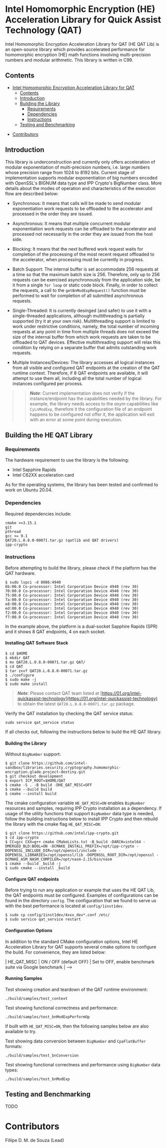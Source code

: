 # Intel Homomorphic Encryption (HE) Acceleration Library for Quick Assist Technology (QAT)
Intel Homomorphic Encryption Acceleration Library for QAT (HE QAT Lib) is an open-source library which provides accelerated performance for homomorphic encryption (HE) math functions involving multi-precision numbers and modular arithmetic. This library is written in C99. 

## Contents
- [Intel Homomorphic Encryption Acceleration Library for QAT](#intel-homomorphic-encryption-library-for-qat)
  - [Contents](#contents)
  - [Introduction](#introduction)
  - [Building the Library](#building-the-library)
    - [Requirements](#requirements)
    - [Dependencies](#dependencies)
    - [Instructions](#instructions)
  - [Testing and Benchmarking](#testing-and-benchmarking)
<!-- - [Standardization](#standardization) -->
- [Contributors](#contributors)

## Introduction

This library is underconstruction and currently only offers acceleration of modular exponentiation of multi-precision numbers, i.e. large numbers whose precision range from 1024 to 8192 bits. Current stage of implementation supports modular exponentiation of big numbers encoded with OpenSSL's BIGNUM data type and IPP Crypto's BigNumber class. More details about the modes of operation and characteristics of the execution flow are described below:

 - Synchronous: It means that calls will be made to send modular exponentiation work requests to be offloaded to the accelerator and processed in the order they are issued.
 
 - Asynchronous: It means that multiple concurrent modular exponentiation work requests can be offloaded to the accelerator and processed not necessarily in the order they are issued from the host side.

 - Blocking: It means that the next buffered work request waits for completion of the processing of the most recent request offloaded to the accelerator, when processing must be currently in progress.

 - Batch Support: The internal buffer is set accommodate 256 requests at a time so that the maximum batch size is 256. Therefore, only up to 256 requests can be exercised asynchronously from the application side, be it from a single `for loop` or static code block. Finally, in order to collect the requests, a call to the `getBnModExpRequest()` function must be performed to wait for completion of all submitted asynchronous requests. 

 - Single-Threaded: It is currently desinged (and safer) to use it with a single-threaded applications, although multithreading is partially supported (try it at your own risk). Multithreading support is limited to work under restrictive conditions, namely, the total number of incoming requests at any point in time from multiple threads does not exceed the size of the internal buffer from which work requests are taken to be offloaded to QAT devices. Effective multithreading support will relax this condition by relying on a separate buffer that admits outstanding work requests. 
<!-- can only be supported so long as the internal buffer can fill all the requests submitted by multiple threads, otherwise it will hang (this feature will become reliable in later versions).-->

 - Multiple Instances/Devices: The library accesses all logical instances from all visible and configured QAT endpoints at the creation of the QAT runtime context. Therefore, if 8 QAT endpoints are available, it will attempt to use them all, including all the total number of logical instances configured per process. 

>> _**Note**_: Current implementation does not verify if the instance/endpoint has the capabilities needed by the library. For example, the library needs access to the _asym_ capabilities like `CyLnModExp`, therefore it the configuration file of an endpoint happens to be configured not offer it, the application will exit with an error at some point during execution.

## Building the HE QAT Library

### Requirements
The hardware requirement to use the library is the following:
 - Intel Sapphire Rapids
 - Intel C62XX acceleration card

As for the operating systems, the library has been tested and confirmed to work on Ubuntu 20.04.

### Dependencies

Required dependencies include:

```
cmake >=3.15.1
git
pthread
gcc >= 9.1
QAT20.L.0.8.0-00071.tar.gz (qatlib and QAT drivers)
ipp-crypto
```

### Instructions

Before attempting to build the library, please check if the platform has the QAT hardware.

```
$ sudo lspci -d 8086:4940
6b:00.0 Co-processor: Intel Corporation Device 4940 (rev 30)
70:00.0 Co-processor: Intel Corporation Device 4940 (rev 30)
75:00.0 Co-processor: Intel Corporation Device 4940 (rev 30)
7a:00.0 Co-processor: Intel Corporation Device 4940 (rev 30)
e8:00.0 Co-processor: Intel Corporation Device 4940 (rev 30)
ed:00.0 Co-processor: Intel Corporation Device 4940 (rev 30)
f2:00.0 Co-processor: Intel Corporation Device 4940 (rev 30)
f7:00.0 Co-processor: Intel Corporation Device 4940 (rev 30)
```

In the example above, the platform is a dual-socket Sapphire Rapids (SPR) and it shows 8 QAT endpoints, 4 on each socket.

#### Installing QAT Software Stack

```
$ cd $HOME
$ mkdir QAT
$ mv QAT20.L.0.8.0-00071.tar.gz QAT/
$ cd QAT
$ tar zxvf QAT20.L.0.8.0-00071.tar.gz
$ ./configure
$ sudo make -j
$ sudo make install
```

> _**Note**_: Please contact QAT team listed at [https://01.org/intel-quickassist-technology](https://01.org/intel-quickassist-technology) to obtain the latest `QAT20.L.0.8.0-00071.tar.gz` package.

Verify the QAT installation by checking the QAT service status:


```
sudo service qat_service status
```

If all checks out, following the instructions below to build the HE QAT library.

#### Building the Library

Without `BigNumber` support:

```
$ git clone https://github.com/intel-sandbox/libraries.security.cryptography.homomorphic-encryption.glade.project-destiny.git
$ git checkout development
$ export ICP_ROOT=$HOME/QAT
$ cmake -S . -B build -DHE_QAT_MISC=OFF
$ cmake --build build
$ cmake --install build
```

The cmake configuration variable `HE_QAT_MISC=ON` enables `BigNumber` resources and samples, requiring IPP Crypto installation as a dependency. If usage of the utility functions that support `BigNumber` data type is needed, follow the building instructions below to install IPP Crypto and then rebuild the library with the cmake flag `HE_QAT_MISC=ON`:

```
$ git clone https://github.com/intel/ipp-crypto.git
$ cd ipp-crypto
$ CC=gcc CXX=g++ cmake CMakeLists.txt -B_build -DARCH=intel64 -DMERGED_BLD:BOOL=ON -DCMAKE_INSTALL_PREFIX=/opt/ipp-crypto -DOPENSSL_INCLUDE_DIR=/opt/openssl/include -DOPENSSL_LIBRARIES=/opt/openssl/lib -DOPENSSL_ROOT_DIR=/opt/openssl -DCMAKE_ASM_NASM_COMPILER=/opt/nasm-2.15/bin/nasm
$ cmake --build _build -j
$ sudo cmake --install _build
```

#### Configure QAT endpoints

Before trying to run any application or example that uses the HE QAT Lib, the QAT endpoints must be configured. Examples of configurations can be found in the directory `config`. The configuration that we found to serve us with the best performance is located at `config/1inst1dev`.

```
$ sudo cp config/1inst1dev/4xxx_dev*.conf /etc/
$ sudo service qat_service restart
```

#### Configuration Options

In addition to the standard CMake configuration options, Intel HE Acceleration Library for QAT supports several cmake options to configure the build. For convenience, they are listed below:

<!-- | CMake option                  | Values                 |                                                                            | -->
<!-- | ------------------------------| ---------------------- | -------------------------------------------------------------------------- | -->
| HE_QAT_MISC              | ON / OFF (default OFF) | Set to OFF, enable benchmark suite via Google benchmark                   | -->
<!-- | HE_QAT_DEBUG             | ON / OFF (default OFF) | Set to OFF, enable debug log at large runtime penalty                      | -->
<!-- | HE_QAT_SAMPLES                  | ON / OFF (default ON) | Set to ON, enable building of samples.                                  | -->
<!-- | HE_QAT_DOCS                   | ON / OFF (default OFF) | Set to OFF, enable building of documentation                               | -->

#### Running Samples

Test showing creation and teardown of the QAT runtime environment:

```
./build/samples/test_context
``` 

Test showing functional correctness and performance:

```
./build/samples/test_bnModExpPerformOp
``` 

If built with `HE_QAT_MISC=ON`, then the following samples below are also available to try. 

Test showing data conversion between `BigNumber` and `CpaFlatBuffer` formats:

```
./build/samples/test_bnConversion
``` 

Test showing functional correctness and performance using `BigNumber` data types:

```
./build/samples/test_bnModExp
```

## Testing and Benchmarking

TODO

# Contributors

Fillipe D. M. de Souza (Lead)

